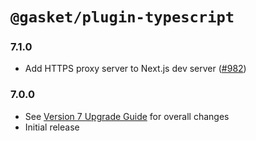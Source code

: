 # `@gasket/plugin-typescript`

### 7.1.0

- Add HTTPS proxy server to Next.js dev server ([#982])

### 7.0.0

- See [Version 7 Upgrade Guide] for overall changes
- Initial release


[Version 7 Upgrade Guide]: /docs/upgrade-to-7.md

[#982]: https://github.com/godaddy/gasket/pull/982
